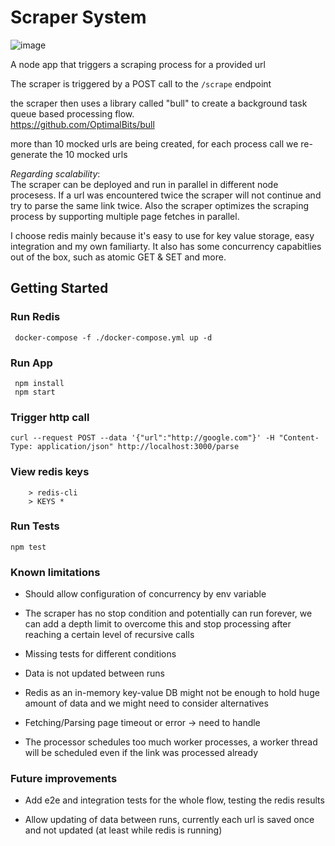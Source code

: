 # Scraper System

![image](https://user-images.githubusercontent.com/6135443/128094085-e92ba30a-0d1e-4e6e-94f3-c4b740b55c25.png)


A node app that triggers a scraping process for a provided url

The scraper is triggered by a POST call to the `/scrape` endpoint

the scraper then uses a library called "bull" to create a background task queue based processing flow.   
https://github.com/OptimalBits/bull

more than 10 mocked urls are being created, for each process call we re-generate the 10 mocked urls

_Regarding scalability_:  
The scraper can be deployed and run in parallel in different node procesess. If a url was encountered twice the scraper will not continue and try to parse the same link twice.
Also the scraper optimizes the scraping process by supporting multiple page fetches in parallel.

I choose redis mainly because it's easy to use for key value storage, easy integration and my own familiarty.
It also has some concurrency capabitlies out of the box, such as atomic GET & SET and more.

## Getting Started

### Run Redis

```
 docker-compose -f ./docker-compose.yml up -d
```

### Run App

```
 npm install
 npm start
```

### Trigger http call

```
curl --request POST --data '{"url":"http://google.com"}' -H "Content-Type: application/json" http://localhost:3000/parse
```

### View redis keys
```
    > redis-cli
    > KEYS *
```

### Run Tests

```
npm test
```

### Known limitations

- Should allow configuration of concurrency by env variable

- The scraper has no stop condition and potentially can run forever, we can add a depth limit to overcome this and stop processing after reaching a certain level of recursive calls

- Missing tests for different conditions

- Data is not updated between runs

- Redis as an in-memory key-value DB might not be enough to hold huge amount of data and we might need to consider alternatives

- Fetching/Parsing page timeout or error -> need to handle

- The processor schedules too much worker processes, a worker thread will be scheduled even if the link was processed already

### Future improvements

- Add e2e and integration tests for the whole flow, testing the redis results

- Allow updating of data between runs, currently each url is saved once and not updated (at least while redis is running)
